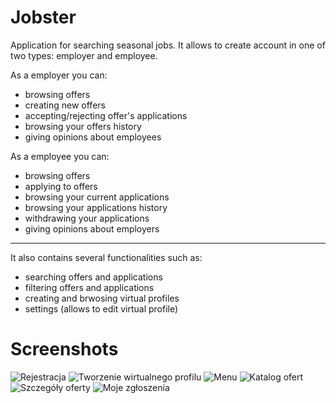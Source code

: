 # Jobster

Application for searching seasonal jobs. It allows to create account in one of two types: employer and employee.

As a employer you can:
- browsing offers
- creating new offers
- accepting/rejecting offer's applications
- browsing your offers history
- giving opinions about employees

As a employee you can:
- browsing offers
- applying to offers
- browsing your current applications
- browsing your applications history
- withdrawing your applications
- giving opinions about employers

------------------------------------------------------------------------------------
It also contains several functionalities such as:
- searching offers and applications
- filtering offers and applications
- creating and brwosing virtual profiles 
- settings (allows to edit virtual profile)

# Screenshots

![Rejestracja](https://user-images.githubusercontent.com/48474276/72256501-a5a6d080-3609-11ea-833a-ab19e3ad9285.jpg)
![Tworzenie wirtualnego profilu](https://user-images.githubusercontent.com/48474276/72256499-a5a6d080-3609-11ea-92e8-869cde99c5c6.jpg)
![Menu](https://user-images.githubusercontent.com/48474276/72256497-a50e3a00-3609-11ea-9ad1-c3d4f8e11099.jpg)
![Katalog ofert](https://user-images.githubusercontent.com/48474276/72256498-a50e3a00-3609-11ea-9fe2-900e39cdaee2.jpg)
![Szczegóły oferty](https://user-images.githubusercontent.com/48474276/72256500-a5a6d080-3609-11ea-8e3d-adef6ba3e28f.jpg)
![Moje zgłoszenia](https://user-images.githubusercontent.com/48474276/72256813-64fb8700-360a-11ea-9be4-00f0230a5b0e.jpg)
